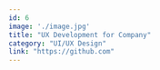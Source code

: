 ```yaml
---
id: 6
image: './image.jpg'
title: "UX Development for Company"
category: "UI/UX Design"
link: "https://github.com"
---
```

